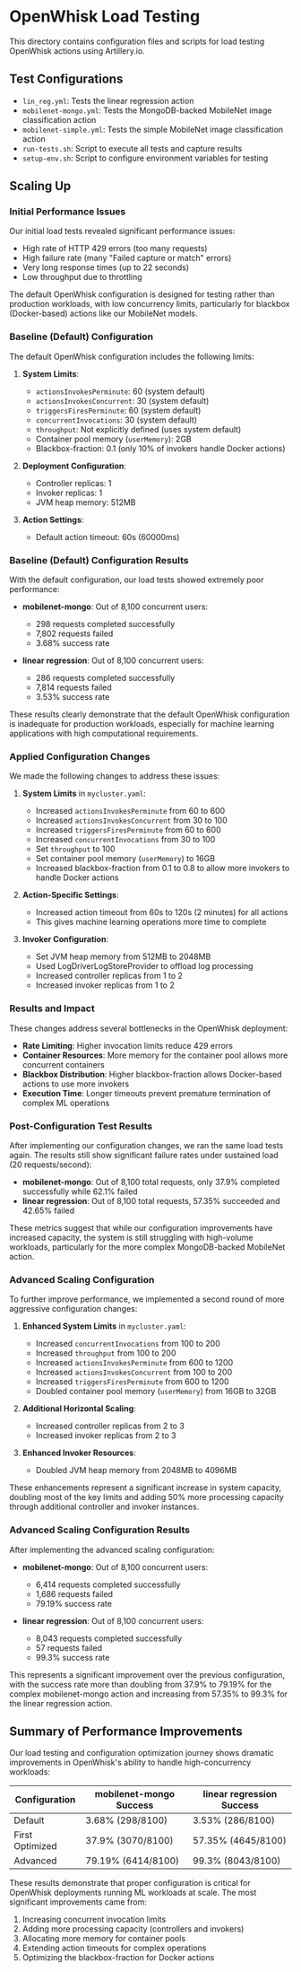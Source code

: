 # OpenWhisk Load Testing

This directory contains configuration files and scripts for load testing OpenWhisk actions using Artillery.io.

## Test Configurations

- `lin_reg.yml`: Tests the linear regression action
- `mobilenet-mongo.yml`: Tests the MongoDB-backed MobileNet image classification action
- `mobilenet-simple.yml`: Tests the simple MobileNet image classification action
- `run-tests.sh`: Script to execute all tests and capture results
- `setup-env.sh`: Script to configure environment variables for testing

## Scaling Up

### Initial Performance Issues

Our initial load tests revealed significant performance issues:

- High rate of HTTP 429 errors (too many requests)
- High failure rate (many "Failed capture or match" errors)
- Very long response times (up to 22 seconds)
- Low throughput due to throttling

The default OpenWhisk configuration is designed for testing rather than production workloads, with low concurrency limits, particularly for blackbox (Docker-based) actions like our MobileNet models.

### Baseline (Default) Configuration

The default OpenWhisk configuration includes the following limits:

1. **System Limits**:
   - `actionsInvokesPerminute`: 60 (system default)
   - `actionsInvokesConcurrent`: 30 (system default)
   - `triggersFiresPerminute`: 60 (system default)
   - `concurrentInvocations`: 30 (system default)
   - `throughput`: Not explicitly defined (uses system default)
   - Container pool memory (`userMemory`): 2GB
   - Blackbox-fraction: 0.1 (only 10% of invokers handle Docker actions)

2. **Deployment Configuration**:
   - Controller replicas: 1
   - Invoker replicas: 1
   - JVM heap memory: 512MB

3. **Action Settings**:
   - Default action timeout: 60s (60000ms)

### Baseline (Default) Configuration Results

With the default configuration, our load tests showed extremely poor performance:

- **mobilenet-mongo**: Out of 8,100 concurrent users:
  - 298 requests completed successfully
  - 7,802 requests failed
  - 3.68% success rate

- **linear regression**: Out of 8,100 concurrent users:
  - 286 requests completed successfully
  - 7,814 requests failed
  - 3.53% success rate

These results clearly demonstrate that the default OpenWhisk configuration is inadequate for production workloads, especially for machine learning applications with high computational requirements.

### Applied Configuration Changes

We made the following changes to address these issues:

1. **System Limits** in `mycluster.yaml`:
   - Increased `actionsInvokesPerminute` from 60 to 600
   - Increased `actionsInvokesConcurrent` from 30 to 100
   - Increased `triggersFiresPerminute` from 60 to 600
   - Increased `concurrentInvocations` from 30 to 100
   - Set `throughput` to 100
   - Set container pool memory (`userMemory`) to 16GB
   - Increased blackbox-fraction from 0.1 to 0.8 to allow more invokers to handle Docker actions

2. **Action-Specific Settings**:
   - Increased action timeout from 60s to 120s (2 minutes) for all actions
   - This gives machine learning operations more time to complete

3. **Invoker Configuration**:
   - Set JVM heap memory from 512MB to 2048MB
   - Used LogDriverLogStoreProvider to offload log processing
   - Increased controller replicas from 1 to 2
   - Increased invoker replicas from 1 to 2

### Results and Impact

These changes address several bottlenecks in the OpenWhisk deployment:

- **Rate Limiting**: Higher invocation limits reduce 429 errors
- **Container Resources**: More memory for the container pool allows more concurrent containers
- **Blackbox Distribution**: Higher blackbox-fraction allows Docker-based actions to use more invokers
- **Execution Time**: Longer timeouts prevent premature termination of complex ML operations

### Post-Configuration Test Results

After implementing our configuration changes, we ran the same load tests again. The results still show significant failure rates under sustained load (20 requests/second):

- **mobilenet-mongo**: Out of 8,100 total requests, only 37.9% completed successfully while 62.1% failed
- **linear regression**: Out of 8,100 total requests, 57.35% succeeded and 42.65% failed

These metrics suggest that while our configuration improvements have increased capacity, the system is still struggling with high-volume workloads, particularly for the more complex MongoDB-backed MobileNet action.

### Advanced Scaling Configuration

To further improve performance, we implemented a second round of more aggressive configuration changes:

1. **Enhanced System Limits** in `mycluster.yaml`:
   - Increased `concurrentInvocations` from 100 to 200
   - Increased `throughput` from 100 to 200
   - Increased `actionsInvokesPerminute` from 600 to 1200
   - Increased `actionsInvokesConcurrent` from 100 to 200
   - Increased `triggersFiresPerminute` from 600 to 1200
   - Doubled container pool memory (`userMemory`) from 16GB to 32GB

2. **Additional Horizontal Scaling**:
   - Increased controller replicas from 2 to 3
   - Increased invoker replicas from 2 to 3

3. **Enhanced Invoker Resources**:
   - Doubled JVM heap memory from 2048MB to 4096MB

These enhancements represent a significant increase in system capacity, doubling most of the key limits and adding 50% more processing capacity through additional controller and invoker instances.

### Advanced Scaling Configuration Results

After implementing the advanced scaling configuration:

- **mobilenet-mongo**: Out of 8,100 concurrent users:
  - 6,414 requests completed successfully
  - 1,686 requests failed
  - 79.19% success rate

- **linear regression**: Out of 8,100 concurrent users:
  - 8,043 requests completed successfully
  - 57 requests failed
  - 99.3% success rate

This represents a significant improvement over the previous configuration, with the success rate more than doubling from 37.9% to 79.19% for the complex mobilenet-mongo action and increasing from 57.35% to 99.3% for the linear regression action.

## Summary of Performance Improvements

Our load testing and configuration optimization journey shows dramatic improvements in OpenWhisk's ability to handle high-concurrency workloads:

| Configuration   | mobilenet-mongo Success | linear regression Success |
|-----------------|-------------------------|---------------------------|
| Default         | 3.68% (298/8100)        | 3.53% (286/8100)          |
| First Optimized | 37.9% (3070/8100)       | 57.35% (4645/8100)        |
| Advanced        | 79.19% (6414/8100)      | 99.3% (8043/8100)         |

These results demonstrate that proper configuration is critical for OpenWhisk deployments running ML workloads at scale. The most significant improvements came from:

1. Increasing concurrent invocation limits
2. Adding more processing capacity (controllers and invokers)
3. Allocating more memory for container pools
4. Extending action timeouts for complex operations
5. Optimizing the blackbox-fraction for Docker actions


